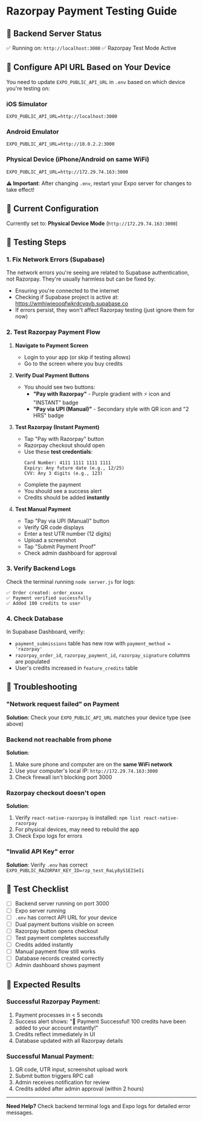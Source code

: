 # Razorpay Payment Testing Guide

## 🚀 Backend Server Status
✅ Running on: `http://localhost:3000`
✅ Razorpay Test Mode Active

## 📱 Configure API URL Based on Your Device

You need to update `EXPO_PUBLIC_API_URL` in `.env` based on which device you're testing on:

### iOS Simulator
```env
EXPO_PUBLIC_API_URL=http://localhost:3000
```

### Android Emulator
```env
EXPO_PUBLIC_API_URL=http://10.0.2.2:3000
```

### Physical Device (iPhone/Android on same WiFi)
```env
EXPO_PUBLIC_API_URL=http://172.29.74.163:3000
```

**⚠️ Important**: After changing `.env`, restart your Expo server for changes to take effect!

## 🔧 Current Configuration
Currently set to: **Physical Device Mode** (`http://172.29.74.163:3000`)

## 🧪 Testing Steps

### 1. Fix Network Errors (Supabase)
The network errors you're seeing are related to Supabase authentication, not Razorpay. They're usually harmless but can be fixed by:

- Ensuring you're connected to the internet
- Checking if Supabase project is active at: https://wmhiwieooqfwkrdcvqvb.supabase.co
- If errors persist, they won't affect Razorpay testing (just ignore them for now)

### 2. Test Razorpay Payment Flow

1. **Navigate to Payment Screen**
   - Login to your app (or skip if testing allows)
   - Go to the screen where you buy credits

2. **Verify Dual Payment Buttons**
   - You should see two buttons:
     - **"Pay with Razorpay"** - Purple gradient with ⚡ icon and "INSTANT" badge
     - **"Pay via UPI (Manual)"** - Secondary style with QR icon and "2 HRS" badge

3. **Test Razorpay (Instant Payment)**
   - Tap "Pay with Razorpay" button
   - Razorpay checkout should open
   - Use these **test credentials**:
     ```
     Card Number: 4111 1111 1111 1111
     Expiry: Any future date (e.g., 12/25)
     CVV: Any 3 digits (e.g., 123)
     ```
   - Complete the payment
   - You should see a success alert
   - Credits should be added **instantly**

4. **Test Manual Payment**
   - Tap "Pay via UPI (Manual)" button
   - Verify QR code displays
   - Enter a test UTR number (12 digits)
   - Upload a screenshot
   - Tap "Submit Payment Proof"
   - Check admin dashboard for approval

### 3. Verify Backend Logs

Check the terminal running `node server.js` for logs:
```
✅ Order created: order_xxxxx
✅ Payment verified successfully
✅ Added 100 credits to user
```

### 4. Check Database

In Supabase Dashboard, verify:
- `payment_submissions` table has new row with `payment_method = 'razorpay'`
- `razorpay_order_id`, `razorpay_payment_id`, `razorpay_signature` columns are populated
- User's credits increased in `feature_credits` table

## 🐛 Troubleshooting

### "Network request failed" on Payment
**Solution**: Check your `EXPO_PUBLIC_API_URL` matches your device type (see above)

### Backend not reachable from phone
**Solution**: 
1. Make sure phone and computer are on the **same WiFi network**
2. Use your computer's local IP: `http://172.29.74.163:3000`
3. Check firewall isn't blocking port 3000

### Razorpay checkout doesn't open
**Solution**: 
1. Verify `react-native-razorpay` is installed: `npm list react-native-razorpay`
2. For physical devices, may need to rebuild the app
3. Check Expo logs for errors

### "Invalid API Key" error
**Solution**: Verify `.env` has correct `EXPO_PUBLIC_RAZORPAY_KEY_ID=rzp_test_RaLy8yS1EISeIi`

## 📝 Test Checklist

- [ ] Backend server running on port 3000
- [ ] Expo server running
- [ ] `.env` has correct API URL for your device
- [ ] Dual payment buttons visible on screen
- [ ] Razorpay button opens checkout
- [ ] Test payment completes successfully
- [ ] Credits added instantly
- [ ] Manual payment flow still works
- [ ] Database records created correctly
- [ ] Admin dashboard shows payment

## 🎯 Expected Results

### Successful Razorpay Payment:
1. Payment processes in < 5 seconds
2. Success alert shows: "🎉 Payment Successful! 100 credits have been added to your account instantly!"
3. Credits reflect immediately in UI
4. Database updated with all Razorpay details

### Successful Manual Payment:
1. QR code, UTR input, screenshot upload work
2. Submit button triggers RPC call
3. Admin receives notification for review
4. Credits added after admin approval (within 2 hours)

---

**Need Help?** Check backend terminal logs and Expo logs for detailed error messages.
